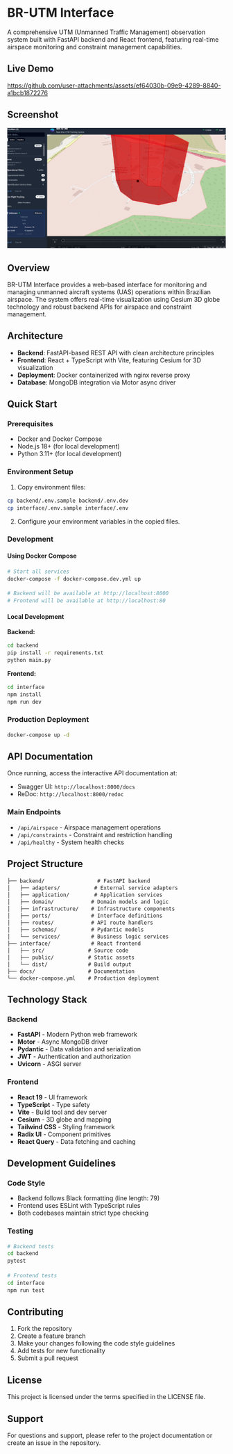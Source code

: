 # BR-UTM Interface

A comprehensive UTM (Unmanned Traffic Management) observation system built with FastAPI backend and React frontend, featuring real-time airspace monitoring and constraint management capabilities.

## Live Demo

https://github.com/user-attachments/assets/ef64030b-09e9-4289-8840-a1bcb1872276

## Screenshot

![Demo Screenshot](assets/demo2.png)

## Overview

BR-UTM Interface provides a web-based interface for monitoring and managing unmanned aircraft systems (UAS) operations within Brazilian airspace. The system offers real-time visualization using Cesium 3D globe technology and robust backend APIs for airspace and constraint management.

## Architecture

- **Backend**: FastAPI-based REST API with clean architecture principles
- **Frontend**: React + TypeScript with Vite, featuring Cesium for 3D visualization
- **Deployment**: Docker containerized with nginx reverse proxy
- **Database**: MongoDB integration via Motor async driver

## Quick Start

### Prerequisites

- Docker and Docker Compose
- Node.js 18+ (for local development)
- Python 3.11+ (for local development)

### Environment Setup

1. Copy environment files:
```bash
cp backend/.env.sample backend/.env.dev
cp interface/.env.sample interface/.env
```

2. Configure your environment variables in the copied files.

### Development

#### Using Docker Compose
```bash
# Start all services
docker-compose -f docker-compose.dev.yml up

# Backend will be available at http://localhost:8000
# Frontend will be available at http://localhost:80
```

#### Local Development

**Backend:**
```bash
cd backend
pip install -r requirements.txt
python main.py
```

**Frontend:**
```bash
cd interface
npm install
npm run dev
```

### Production Deployment

```bash
docker-compose up -d
```

## API Documentation

Once running, access the interactive API documentation at:
- Swagger UI: `http://localhost:8000/docs`
- ReDoc: `http://localhost:8000/redoc`

### Main Endpoints

- `/api/airspace` - Airspace management operations
- `/api/constraints` - Constraint and restriction handling
- `/api/healthy` - System health checks

## Project Structure

```
├── backend/                 # FastAPI backend
│   ├── adapters/           # External service adapters
│   ├── application/        # Application services
│   ├── domain/            # Domain models and logic
│   ├── infrastructure/    # Infrastructure components
│   ├── ports/             # Interface definitions
│   ├── routes/            # API route handlers
│   ├── schemas/           # Pydantic models
│   └── services/          # Business logic services
├── interface/             # React frontend
│   ├── src/              # Source code
│   ├── public/           # Static assets
│   └── dist/             # Build output
├── docs/                 # Documentation
└── docker-compose.yml    # Production deployment
```

## Technology Stack

### Backend
- **FastAPI** - Modern Python web framework
- **Motor** - Async MongoDB driver
- **Pydantic** - Data validation and serialization
- **JWT** - Authentication and authorization
- **Uvicorn** - ASGI server

### Frontend
- **React 19** - UI framework
- **TypeScript** - Type safety
- **Vite** - Build tool and dev server
- **Cesium** - 3D globe and mapping
- **Tailwind CSS** - Styling framework
- **Radix UI** - Component primitives
- **React Query** - Data fetching and caching

## Development Guidelines

### Code Style
- Backend follows Black formatting (line length: 79)
- Frontend uses ESLint with TypeScript rules
- Both codebases maintain strict type checking

### Testing
```bash
# Backend tests
cd backend
pytest

# Frontend tests
cd interface
npm run test
```

## Contributing

1. Fork the repository
2. Create a feature branch
3. Make your changes following the code style guidelines
4. Add tests for new functionality
5. Submit a pull request

## License

This project is licensed under the terms specified in the LICENSE file.

## Support

For questions and support, please refer to the project documentation or create an issue in the repository.
